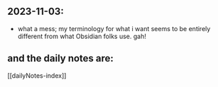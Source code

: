 ## 2023-11-03:  
- what a mess; my terminology for what i want seems to be entirely different from what Obsidian folks use. gah!  

## and the daily notes are:  

[[dailyNotes-index]]  

